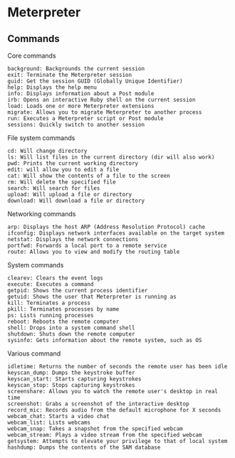 # Meterpreter 

## Commands

Core commands

    background: Backgrounds the current session
    exit: Terminate the Meterpreter session
    guid: Get the session GUID (Globally Unique Identifier)
    help: Displays the help menu
    info: Displays information about a Post module
    irb: Opens an interactive Ruby shell on the current session
    load: Loads one or more Meterpreter extensions
    migrate: Allows you to migrate Meterpreter to another process
    run: Executes a Meterpreter script or Post module
    sessions: Quickly switch to another session

File system commands

    cd: Will change directory
    ls: Will list files in the current directory (dir will also work)
    pwd: Prints the current working directory
    edit: will allow you to edit a file
    cat: Will show the contents of a file to the screen
    rm: Will delete the specified file
    search: Will search for files
    upload: Will upload a file or directory
    download: Will download a file or directory

Networking commands

    arp: Displays the host ARP (Address Resolution Protocol) cache
    ifconfig: Displays network interfaces available on the target system
    netstat: Displays the network connections
    portfwd: Forwards a local port to a remote service
    route: Allows you to view and modify the routing table

System commands

    clearev: Clears the event logs
    execute: Executes a command
    getpid: Shows the current process identifier
    getuid: Shows the user that Meterpreter is running as
    kill: Terminates a process
    pkill: Terminates processes by name
    ps: Lists running processes
    reboot: Reboots the remote computer
    shell: Drops into a system command shell
    shutdown: Shuts down the remote computer
    sysinfo: Gets information about the remote system, such as OS

Various command

    idletime: Returns the number of seconds the remote user has been idle
    keyscan_dump: Dumps the keystroke buffer
    keyscan_start: Starts capturing keystrokes
    keyscan_stop: Stops capturing keystrokes
    screenshare: Allows you to watch the remote user's desktop in real time
    screenshot: Grabs a screenshot of the interactive desktop
    record_mic: Records audio from the default microphone for X seconds
    webcam_chat: Starts a video chat
    webcam_list: Lists webcams
    webcam_snap: Takes a snapshot from the specified webcam
    webcam_stream: Plays a video stream from the specified webcam
    getsystem: Attempts to elevate your privilege to that of local system
    hashdump: Dumps the contents of the SAM database

